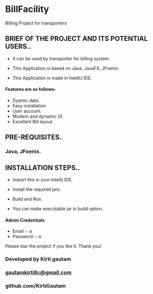 # BillFacility
Billing Project for transporters

## BRIEF OF THE PROJECT AND ITS POTENTIAL USERS..

- It can be used by transporter for billing system.

- This Application is based on Java, JavaFX, JFoenix.

- This Application is made in IntelliJ IDE.

#### Features are as follows-

- Dyamic data.
- Easy installation
- User account.
- Modern and dynamic UI.
- Excellent Bill layout.

## PRE-REQUISITES.

### Java, JFoenix.


## INSTALLATION STEPS..

- Import this in your Intellij IDE.

- Install the required jars.

- Build and Run. 

- You can make executable jar in build option.

#### Admin Credentials
- Email :- a
- Password :- a

Please star the project if you like it. Thank you!

### Developed by Kirti gautam 
### gautamkirti8c@gmail.com 
### github.com/KirtiGautam

